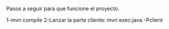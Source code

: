 Pasos a seguir para que funcione el proyecto.

1-mvn compile
2-Lanzar la parte cliente: 
mvn exec:java -Pclient
